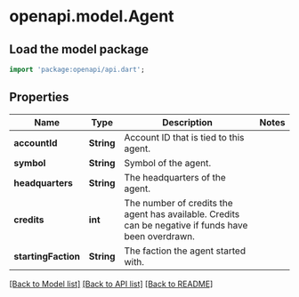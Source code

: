 # openapi.model.Agent

## Load the model package
```dart
import 'package:openapi/api.dart';
```

## Properties
Name | Type | Description | Notes
------------ | ------------- | ------------- | -------------
**accountId** | **String** | Account ID that is tied to this agent. | 
**symbol** | **String** | Symbol of the agent. | 
**headquarters** | **String** | The headquarters of the agent. | 
**credits** | **int** | The number of credits the agent has available. Credits can be negative if funds have been overdrawn. | 
**startingFaction** | **String** | The faction the agent started with. | 

[[Back to Model list]](../README.md#documentation-for-models) [[Back to API list]](../README.md#documentation-for-api-endpoints) [[Back to README]](../README.md)


